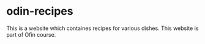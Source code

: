 # odin-recipes
This is a website which containes recipes for various dishes. This website is part of Ofin course.